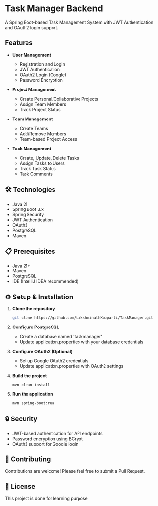 # Task Manager Backend

A Spring Boot-based Task Management System with JWT Authentication and OAuth2 login support.

##  Features

- **User Management**
  - Registration and Login
  - JWT Authentication
  - OAuth2 Login (Google)
  - Password Encryption

- **Project Management**
  - Create Personal/Collaborative Projects
  - Assign Team Members
  - Track Project Status

- **Team Management**
  - Create Teams
  - Add/Remove Members
  - Team-based Project Access

- **Task Management**
  - Create, Update, Delete Tasks
  - Assign Tasks to Users
  - Track Task Status
  - Task Comments

## 🛠️ Technologies

- Java 21
- Spring Boot 3.x
- Spring Security
- JWT Authentication
- OAuth2
- PostgreSQL
- Maven

## 📋 Prerequisites

- Java 21+
- Maven
- PostgreSQL
- IDE (IntelliJ IDEA recommended)

## ⚙️ Setup & Installation

1. **Clone the repository**
   ```bash
   git clone https://github.com/LakshminathKopparti/TaskManager.git
   ```

2. **Configure PostgreSQL**
   - Create a database named 'taskmanager'
   - Update application.properties with your database credentials

3. **Configure OAuth2 (Optional)**
   - Set up Google OAuth2 credentials
   - Update application.properties with OAuth2 settings

4. **Build the project**
   ```bash
   mvn clean install
   ```

5. **Run the application**
   ```bash
   mvn spring-boot:run
   ```

## 🔒 Security

- JWT-based authentication for API endpoints
- Password encryption using BCrypt
- OAuth2 support for Google login

## 👥 Contributing

Contributions are welcome! Please feel free to submit a Pull Request.

## 📝 License

This project is done for learning purpose

